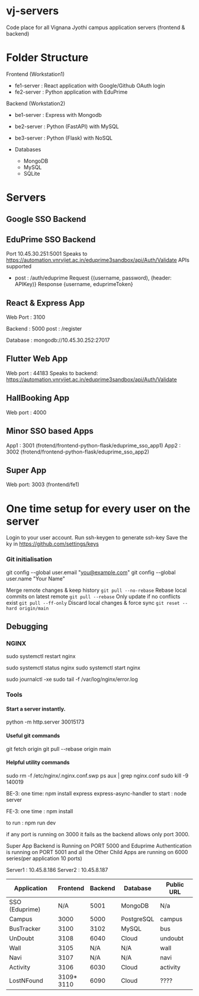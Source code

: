 # vj-servers
Code place for all Vignana Jyothi campus application servers (frontend &amp; backend)



# Folder Structure

Frontend (Workstation1)
  - fe1-server  : React application with Google/Github OAuth login
  - fe2-server  : Python application with EduPrime 

Backend  (Workstation2)
  - be1-server  : Express with Mongodb
  - be2-server  : Python (FastAPI) with MySQL
  - be3-server  : Python (Flask) with NoSQL

  - Databases
    - MongoDB
    - MySQL
    - SQLite

# Servers

## Google SSO Backend

## EduPrime SSO Backend
 Port 10.45.30.251:5001
 Speaks to  https://automation.vnrvjiet.ac.in/eduprime3sandbox/api/Auth/Validate
 APIs supported
 - post : /auth/eduprime 
    Request  {(username, password), (header: APIKey)} 
    Response {username, eduprimeToken}

## React & Express App
 Web Port : 3100

 Backend  : 5000
  post : /register

 Database : mongodb://10.45.30.252:27017

## Flutter Web App 
 Web port : 44183
 Speaks to backend: https://automation.vnrvjiet.ac.in/eduprime3sandbox/api/Auth/Validate

 ## HallBooking App
 Web port : 4000
 
 ## Minor SSO based Apps

 App1 : 3001  (frotend/frontend-python-flask/eduprime_sso_app1) 
 App2 : 3002  (frotend/frontend-python-flask/eduprime_sso_app2)

## Super App

Web port: 3003 (frontend/fe1)

# One time setup for every user on the server

Login to your user account. 
Run ssh-keygen to generate ssh-key
Save the ky in https://github.com/settings/keys 

### Git initialisation 

  git config --global user.email "you@example.com"
  git config --global user.name "Your Name"


Merge remote changes & keep history	`git pull --no-rebase`
Rebase local commits on latest remote	`git pull --rebase`
Only update if no conflicts exist	`git pull --ff-only`
Discard local changes & force sync	`git reset --hard origin/main`

## Debugging

### NGINX

sudo systemctl restart nginx

sudo systemctl status nginx
sudo systemctl start nginx

sudo journalctl -xe
sudo tail -f /var/log/nginx/error.log


### Tools

#### Start a server instantly. 

python -m http.server 30015173


#### Useful git commands
git fetch origin
git pull --rebase origin main


#### Helpful utility commands
sudo rm -f /etc/nginx/.nginx.conf.swp
ps aux | grep nginx.conf
sudo kill -9 140019




BE-3:
one time: 
npm install express express-async-handler
to start : node server

FE-3:
one time :
npm install

to run : npm run dev

if any port is running on 3000 it fails as the backend allows only port 3000.

Super App Backend is Running on PORT 5000
and 
Eduprime Authentication is running on PORT 5001
and all the Other Child Apps are running on 6000 series(per application 10 ports)


Server1 : 10.45.8.186
Server2 : 10.45.8.187

| Application       | Frontend           | Backend           | Database        | Public URL |
|------------------|-------------------|------------------|----------------|----------------|
| SSO (Eduprime)  | N/A               |  5001          | MongoDB        |       N/a         |
| Campus          | 3000              |  5000          | PostgreSQL     |       campus      |
| BusTracker      | 3100              |  3102          | MySQL          |       bus         |
| UnDoubt         | 3108              |  6040          | Cloud          |       undoubt     |
| Wall            | 3105              |  N/A           | N/A            |       wall        |
| Navi            | 3107              |  N/A           | N/A            |       navi        |
| Activity        | 3106              |  6030           | Cloud         |       activity    |
| LostNFound      | 3109* <br> 3110    |  6090           | Cloud         |       ????    |
